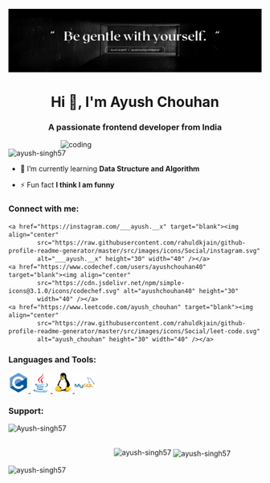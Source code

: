 ![logo](https://github.com/Ayush-singh57/Ayush-singh57/blob/main/Black%20and%20White%20Simple%20Motivational%20Quote%20LinkedIn%20Banner.png)
<h1 align="center">Hi 👋, I'm Ayush Chouhan</h1>
<h3 align="center">A passionate frontend developer from India</h3>


<img align="right" alt="coding" width="400"
    src="https://camo.githubusercontent.com/4d9f5ecceb711eec6e2018f38a5677dc657c9738d4a65ba3b928c41c0a45b439/68747470733a2f2f6d69726f2e6d656469756d2e636f6d2f6d61782f313336302f302a37513379765349765f7430696f4a2d5a2e676966">
<p align="left"> <img
        src="https://komarev.com/ghpvc/?username=ayush-singh57&label=Profile%20views&color=0e75b6&style=flat"
        alt="ayush-singh57" /> </p>


- 🌱 I’m currently learning **Data Structure and Algorithm**

- ⚡ Fun fact **I think I am funny**

<h3 align="left">Connect with me:</h3>
<p align="left">
   
    <a href="https://instagram.com/___ayush.__x" target="blank"><img align="center"
            src="https://raw.githubusercontent.com/rahuldkjain/github-profile-readme-generator/master/src/images/icons/Social/instagram.svg"
            alt="___ayush.__x" height="30" width="40" /></a>
    <a href="https://www.codechef.com/users/ayushchouhan40" target="blank"><img align="center"
            src="https://cdn.jsdelivr.net/npm/simple-icons@3.1.0/icons/codechef.svg" alt="ayushchouhan40" height="30"
            width="40" /></a>
    <a href="https://www.leetcode.com/ayush_chouhan" target="blank"><img align="center"
            src="https://raw.githubusercontent.com/rahuldkjain/github-profile-readme-generator/master/src/images/icons/Social/leet-code.svg"
            alt="ayush_chouhan" height="30" width="40" /></a>
</p>

<h3 align="left">Languages and Tools:</h3>
<p align="left"> <a href="https://www.cprogramming.com/" target="_blank" rel="noreferrer"> <img
            src="https://raw.githubusercontent.com/devicons/devicon/master/icons/c/c-original.svg" alt="c" width="40"
            height="40" /> </a> <a href="https://www.java.com" target="_blank" rel="noreferrer"> <img
            src="https://raw.githubusercontent.com/devicons/devicon/master/icons/java/java-original.svg" alt="java"
            width="40" height="40" /> </a> <a href="https://www.linux.org/" target="_blank" rel="noreferrer"> <img
            src="https://raw.githubusercontent.com/devicons/devicon/master/icons/linux/linux-original.svg" alt="linux"
            width="40" height="40" /> </a> <a href="https://www.mysql.com/" target="_blank" rel="noreferrer"> <img
            src="https://raw.githubusercontent.com/devicons/devicon/master/icons/mysql/mysql-original-wordmark.svg"
            alt="mysql" width="40" height="40" /> </a> </p>

<h3 align="left">Support:</h3>
<p><a href="https://www.buymeacoffee.com/Ayush-singh57"> <img align="left"
            src="https://cdn.buymeacoffee.com/buttons/v2/default-yellow.png" height="50" width="210"
            alt="Ayush-singh57" /></a></p><br><br>

<p><img align="left"
        src="https://github-readme-stats.vercel.app/api/top-langs?username=ayush-singh57&show_icons=true&locale=en&layout=compact"
        alt="ayush-singh57" /></p>

<p>&nbsp;<img align="center"
        src="https://github-readme-stats.vercel.app/api?username=ayush-singh57&show_icons=true&locale=en"
        alt="ayush-singh57" /></p>

<p><img align="center" src="https://github-readme-streak-stats.herokuapp.com/?user=ayush-singh57&"
        alt="ayush-singh57" /></p>
